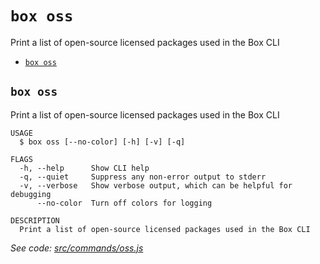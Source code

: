 `box oss`
=========

Print a list of open-source licensed packages used in the Box CLI

* [`box oss`](#box-oss)

## `box oss`

Print a list of open-source licensed packages used in the Box CLI

```
USAGE
  $ box oss [--no-color] [-h] [-v] [-q]

FLAGS
  -h, --help      Show CLI help
  -q, --quiet     Suppress any non-error output to stderr
  -v, --verbose   Show verbose output, which can be helpful for debugging
      --no-color  Turn off colors for logging

DESCRIPTION
  Print a list of open-source licensed packages used in the Box CLI
```

_See code: [src/commands/oss.js](https://github.com/box/boxcli/blob/v3.16.0/src/commands/oss.js)_
